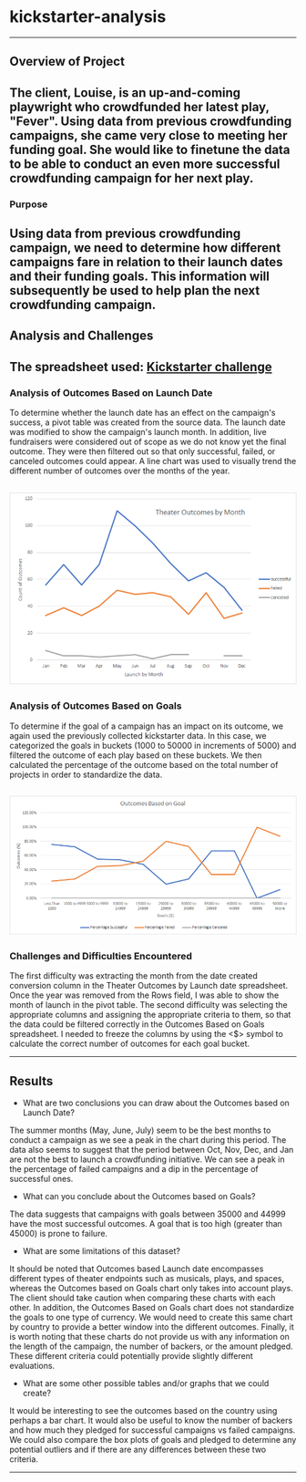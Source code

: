 # kickstarter-analysis
---
## Overview of Project
The client, Louise, is an up-and-coming playwright who crowdfunded her latest play, "Fever". Using data from previous crowdfunding campaigns, she came very close to meeting her funding goal. She would like to finetune the data to be able to conduct an even more successful crowdfunding campaign for her next play.
---
### Purpose
Using data from previous crowdfunding campaign, we need to determine how different campaigns fare in relation to their launch dates and their funding goals. This information will subsequently be used to help plan the next crowdfunding campaign.
---
## Analysis and Challenges
The spreadsheet used: [Kickstarter challenge](Kickstarter_Challenge.xlsx)
---
### Analysis of Outcomes Based on Launch Date

To determine whether the launch date has an effect on the campaign's success, a pivot table was created from the source data. The launch date was modified to show the campaign's launch month. In addition, live fundraisers were considered out of scope as we do not know yet the final outcome. They were then filtered out so that only successful, failed, or canceled outcomes could appear. A line chart was used to visually trend the different number of outcomes over the months of the year.

![Outcomes based on Launch dates](Resources/Theater-Outcomes-vs-Launch.png)
---
### Analysis of Outcomes Based on Goals

To determine if the goal of a campaign has an impact on its outcome, we again used the previously collected kickstarter data. In this case, we categorized the goals in buckets (1000 to 50000 in increments of 5000) and filtered the outcome of each play based on these buckets. We then calculated the percentage of the outcome based on the total number of projects in order to standardize the data.

![Outcomes based on Goals](Resources/Outcomes-vs-Goals.png)
---
### Challenges and Difficulties Encountered

The first difficulty was extracting the month from the date created conversion column in the Theater Outcomes by Launch date spreadsheet. Once the year was removed from the Rows field, I was able to show the month of launch in the pivot table. The second difficulty was selecting the appropriate columns and assigning the appropriate criteria to them, so that the data could be filtered correctly in the Outcomes Based on Goals spreadsheet. I needed to freeze the columns by using the <$> symbol to calculate the correct number of outcomes for each goal bucket.

---
## Results

- What are two conclusions you can draw about the Outcomes based on Launch Date?

The summer months (May, June, July) seem to be the best months to conduct a campaign as we see a peak in the chart during this period. The data also seems to suggest that the period between Oct, Nov, Dec, and Jan are not the best to launch a crowdfunding initiative. We can see a peak in the percentage of failed campaigns and a dip in the percentage of successful ones.

- What can you conclude about the Outcomes based on Goals?

The data suggests that campaigns with goals between 35000 and 44999 have the most successful outcomes. A goal that is too high (greater than 45000) is prone to failure.

- What are some limitations of this dataset?

It should be noted that Outcomes based Launch date encompasses different types of theater endpoints such as musicals, plays, and spaces, whereas the Outcomes based on Goals chart only takes into account plays. The client should take caution when comparing these charts with each other. In addition, the Outcomes Based on Goals chart does not standardize the goals to one type of currency. We would need to create this same chart by country to provide a better window into the different outcomes. Finally, it is worth noting that these charts do not provide us with any information on the length of the campaign, the number of backers, or the amount pledged. These different criteria could potentially provide slightly different evaluations. 

- What are some other possible tables and/or graphs that we could create?

It would be interesting to see the outcomes based on the country using perhaps a bar chart. It would also be useful to know the number of backers and how much they pledged for successful campaigns vs failed campaigns. We could also compare the box plots of goals and pledged to determine any potential outliers and if there are any differences between these two criteria.

---
